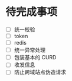 # 待完成事项

- [ ] 统一校验
- [ ] token
- [ ] redis
- [ ] 统一异常处理
- [ ] 包装基本的 CURD
- [ ] 收发信息
- [ ] 防止跨域站点伪造请求